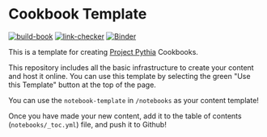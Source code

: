 # Cookbook Template

[![build-book](https://github.com/ProjectPythiaCookbooks/HRRR-AWS-cookbook/actions/workflows/build-book.yaml/badge.svg)](https://github.com/ProjectPythiaCookbooks/HRRR-AWS-cookbook/actions/workflows/build-book.yaml)
[![link-checker](https://github.com/ProjectPythiaCookbooks/HRRR-AWS-cookbook/actions/workflows/link-checker.yaml/badge.svg)](https://github.com/ProjectPythiaCookbooks/HRRR-AWS-cookbook/actions/workflows/link-checker.yaml)
[![Binder](https://binder-staging.2i2c.cloud/badge_logo.svg)](https://binder-staging.2i2c.cloud/v2/gh/ProjectPythiaCookbooks/HRRR-AWS-cookbook.git/main)

This is a template for creating [Project Pythia](https://projectpythia.org) Cookbooks.

This repository includes all the basic infrastructure to create your content and host it online. You can use this template by selecting the green "Use this Template" button at the top of the page.

You can use the `notebook-template` in `/notebooks` as your content template!

Once you have made your new content, add it to the table of contents (`notebooks/_toc.yml`) file, and push it to Github!
